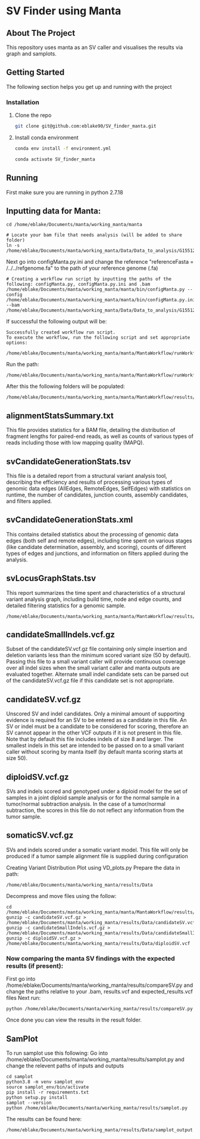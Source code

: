 # SV Finder using Manta


<!-- ABOUT THE PROJECT -->
## About The Project

This repository uses manta as an SV caller and visualises the results via graph and samplots.

<!-- GETTING STARTED -->
## Getting Started

The following section helps you get up and running with the project


### Installation


1. Clone the repo
   ```sh
   git clone git@github.com:eblake90/SV_finder_manta.git
   ```
2. Install conda environment
   ```sh
   conda env install -f environment.yml
   
   conda activate SV_finder_manta
   ```
## Running
First make sure you are running in python 2.7.18

## Inputting data for Manta:
```shell
cd /home/eblake/Documents/manta/working_manta/manta

# Locate your bam file that needs analysis (will be added to share folder)
ln -s /home/eblake/Documents/manta/working_manta/Data/Data_to_analysis/G15512.HCC1954.1.COST16011_region.bam 
```
Next go into configManta.py.ini and change the reference "referenceFasta = /../../refgenome.fa" to the path of your reference genome (.fa)
```shell
# Creating a workflow run script by inputting the paths of the following: configManta.py, configManta.py.ini and .bam
/home/eblake/Documents/manta/working_manta/manta/bin/configManta.py --config /home/eblake/Documents/manta/working_manta/manta/bin/configManta.py.ini --bam /home/eblake/Documents/manta/working_manta/Data/Data_to_analysis/G15512.HCC1954.1.COST16011_region.bam
```
If successful the following output will be:
```shell
Successfully created workflow run script.
To execute the workflow, run the following script and set appropriate options:

/home/eblake/Documents/manta/working_manta/manta/MantaWorkflow/runWorkflow.py
```
Run the path:
```shell
/home/eblake/Documents/manta/working_manta/manta/MantaWorkflow/runWorkflow.py
```
After this the following folders will be populated:
```shell
/home/eblake/Documents/manta/working_manta/manta/MantaWorkflow/results/stats
```
## alignmentStatsSummary.txt 
This file provides statistics for a BAM file, detailing the distribution of fragment lengths for paired-end reads, as well as counts of various types of reads including those with low mapping quality (MAPQ).

## svCandidateGenerationStats.tsv 
This file is a detailed report from a structural variant analysis tool, describing the efficiency and results of processing various types of genomic data edges (AllEdges, RemoteEdges, SelfEdges) with statistics on runtime, the number of candidates, junction counts, assembly candidates, and filters applied.

## svCandidateGenerationStats.xml 
This contains detailed statistics about the processing of genomic data edges (both self and remote edges), including time spent on various stages (like candidate determination, assembly, and scoring), counts of different types of edges and junctions, and information on filters applied during the analysis.

## svLocusGraphStats.tsv 
This report summarizes the time spent and characteristics of a structural variant analysis graph, including build time, node and edge counts, and detailed filtering statistics for a genomic sample.

```shell
/home/eblake/Documents/manta/working_manta/manta/MantaWorkflow/results/variants
```
## candidateSmallIndels.vcf.gz 
Subset of the candidateSV.vcf.gz file containing only simple insertion and deletion variants less than the minimum scored variant size (50 by default). Passing this file to a small variant caller will provide continuous coverage over all indel sizes when the small variant caller and manta outputs are evaluated together. Alternate small indel candidate sets can be parsed out of the candidateSV.vcf.gz file if this candidate set is not appropriate.

## candidateSV.vcf.gz
Unscored SV and indel candidates. Only a minimal amount of supporting evidence is required for an SV to be entered as a candidate in this file. An SV or indel must be a candidate to be considered for scoring, therefore an SV cannot appear in the other VCF outputs if it is not present in this file. Note that by default this file includes indels of size 8 and larger. The smallest indels in this set are intended to be passed on to a small variant caller without scoring by manta itself (by default manta scoring starts at size 50).

## diploidSV.vcf.gz
SVs and indels scored and genotyped under a diploid model for the set of samples in a joint diploid sample analysis or for the normal sample in a tumor/normal subtraction analysis. In the case of a tumor/normal subtraction, the scores in this file do not reflect any information from the tumor sample.

## somaticSV.vcf.gz
SVs and indels scored under a somatic variant model. This file will only be produced if a tumor sample alignment file is supplied during configuration

Creating Variant Distribution Plot using VD_plots.py
Prepare the data in path:
```shell
/home/eblake/Documents/manta/working_manta/results/Data
```
Decompress and move files using the follow:
```shell
cd /home/eblake/Documents/manta/working_manta/manta/MantaWorkflow/results/variants
gunzip -c candidateSV.vcf.gz > /home/eblake/Documents/manta/working_manta/results/Data/candidateSV.vcf
gunzip -c candidateSmallIndels.vcf.gz > /home/eblake/Documents/manta/working_manta/results/Data/candidateSmallIndels.vcf
gunzip -c diploidSV.vcf.gz > /home/eblake/Documents/manta/working_manta/results/Data/diploidSV.vcf
```
### Now comparing the manta SV findings with the expected results (if present):
First go into /home/eblake/Documents/manta/working_manta/results/compareSV.py and change the paths relative to your .bam, results.vcf and expected_results.vcf files
Next run:
``` shell
python /home/eblake/Documents/manta/working_manta/results/compareSV.py
```
Once done you can view the results in the result folder.

## SamPlot
To run samplot use this following:
Go into /home/eblake/Documents/manta/working_manta/results/samplot.py and change the relevent paths of inputs and outputs

```shell
cd samplot
python3.8 -m venv samplot_env
source samplot_env/bin/activate
pip install -r requirements.txt
python setup.py install
samplot --version
python /home/eblake/Documents/manta/working_manta/results/samplot.py
```
The results can be found here:
```shell
/home/eblake/Documents/manta/working_manta/results/Data/samplot_output
```










